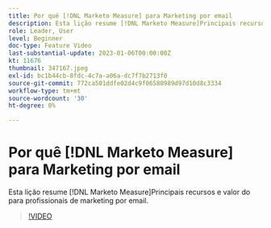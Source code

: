 ```yaml
---
title: Por quê [!DNL Marketo Measure] para Marketing por email
description: Esta lição resume [!DNL Marketo Measure]Principais recursos e valor do para profissionais de marketing por email.
role: Leader, User
level: Beginner
doc-type: Feature Video
last-substantial-update: 2023-01-06T00:00:00Z
kt: 11676
thumbnail: 347167.jpeg
exl-id: bc1b44cb-8fdc-4c7a-a06a-dc7f7b2713f0
source-git-commit: 772ca501ddfe02d4c9f06580989d97d10d8c3334
workflow-type: tm+mt
source-wordcount: '30'
ht-degree: 0%

---
```


# Por quê [!DNL Marketo Measure] para Marketing por email

Esta lição resume [!DNL Marketo Measure]Principais recursos e valor do para profissionais de marketing por email.

>[!VIDEO](https://video.tv.adobe.com/v/347167/?quality=12&learn=on)
